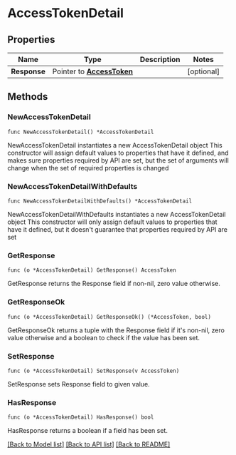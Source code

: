 # AccessTokenDetail

## Properties

Name | Type | Description | Notes
------------ | ------------- | ------------- | -------------
**Response** | Pointer to [**AccessToken**](AccessToken.md) |  | [optional] 

## Methods

### NewAccessTokenDetail

`func NewAccessTokenDetail() *AccessTokenDetail`

NewAccessTokenDetail instantiates a new AccessTokenDetail object
This constructor will assign default values to properties that have it defined,
and makes sure properties required by API are set, but the set of arguments
will change when the set of required properties is changed

### NewAccessTokenDetailWithDefaults

`func NewAccessTokenDetailWithDefaults() *AccessTokenDetail`

NewAccessTokenDetailWithDefaults instantiates a new AccessTokenDetail object
This constructor will only assign default values to properties that have it defined,
but it doesn't guarantee that properties required by API are set

### GetResponse

`func (o *AccessTokenDetail) GetResponse() AccessToken`

GetResponse returns the Response field if non-nil, zero value otherwise.

### GetResponseOk

`func (o *AccessTokenDetail) GetResponseOk() (*AccessToken, bool)`

GetResponseOk returns a tuple with the Response field if it's non-nil, zero value otherwise
and a boolean to check if the value has been set.

### SetResponse

`func (o *AccessTokenDetail) SetResponse(v AccessToken)`

SetResponse sets Response field to given value.

### HasResponse

`func (o *AccessTokenDetail) HasResponse() bool`

HasResponse returns a boolean if a field has been set.


[[Back to Model list]](../README.md#documentation-for-models) [[Back to API list]](../README.md#documentation-for-api-endpoints) [[Back to README]](../README.md)


